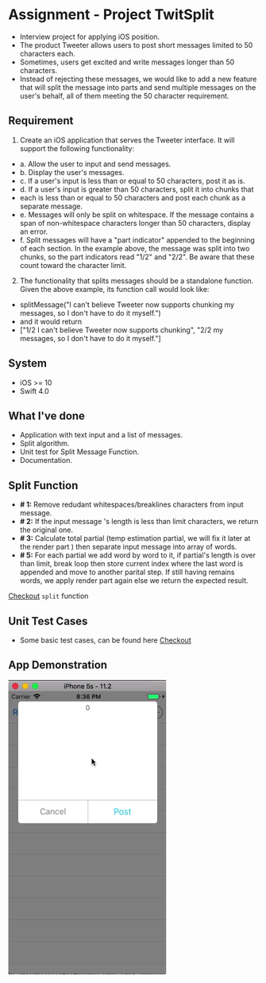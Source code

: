 # Assignment -  Project TwitSplit
- Interview project for applying iOS position.
- The product Tweeter allows users to post short messages limited to 50 characters each.
- Sometimes, users get excited and write messages longer than 50 characters.
- Instead of rejecting these messages, we would like to add a new feature that will split the message into parts and send multiple messages on the user's behalf, all of them meeting the 50 character requirement.

## Requirement
1. Create an iOS application that serves the Tweeter interface. It will support the following functionality:
- a. Allow the user to input and send messages.
- b. Display the user's messages.
- c. If a user's input is less than or equal to 50 characters, post it as is.
- d. If a user's input is greater than 50 characters, split it into chunks that
- each is less than or equal to 50 characters and post each chunk as a separate message.
- e. Messages will only be split on whitespace. If the message contains a span of non-whitespace characters longer than 50 characters, display an error.
- f. Split messages will have a "part indicator" appended to the beginning of each section. In the example above, the message was split into two chunks, so the part indicators read "1/2" and "2/2". Be aware that these count toward the character limit.
2. The functionality that splits messages should be a standalone function. Given the above example, its function call would look like:
- splitMessage("I can't believe Tweeter now supports chunking my messages, so I don't have to do it myself.")
- and it would return
- ["1/2 I can't believe Tweeter now supports chunking", "2/2 my messages, so I don't have to do it myself."]

## System
- iOS >= 10
- Swift 4.0

## What I've done
- Application with text input and a list of messages.
- Split algorithm.
- Unit test for Split Message Function.
- Documentation.

## Split Function
- **# 1:** Remove redudant whitespaces/breaklines characters from input message.
- **# 2:** If the input message 's length is less than limit characters, we return the original one.
- **# 3:** Calculate total partial (temp estimation partial, we will fix it later at the render part ) then separate input message into array of words.
- **# 5:** For each partial we add word by word to it, if partial's length is over than limit, break loop then store current index where the last word is appended and move to another parital step. If still having remains words, we apply render part again else we return the expected result.

[Checkout](https://github.com/leonyuu/twitsplit_assignment/tree/master/twitsplit/twitsplit/Utils)  `split` function

## Unit Test Cases
- Some basic test cases, can be found here
[Checkout](https://github.com/leonyuu/twitsplit_assignment/blob/master/twitsplit/twitsplitTests/twitsplitTests.swift)

## App Demonstration
![alt text](https://github.com/leonyuu/twitsplit_assignment/blob/master/app_demo.gif)



